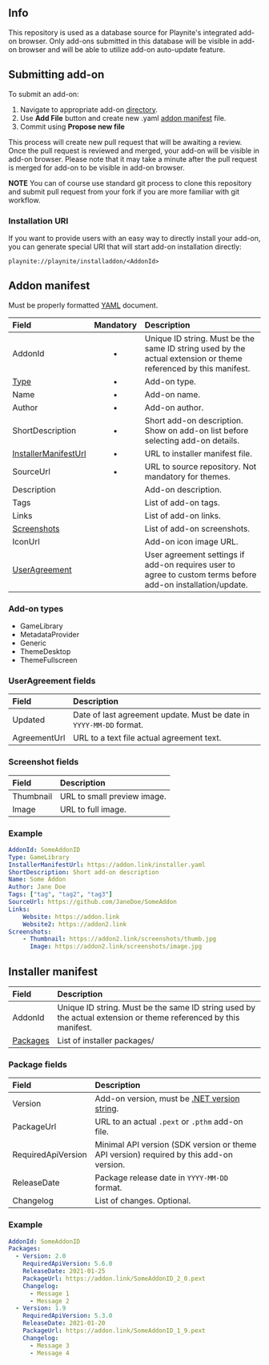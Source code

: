 Info
---------------------

This repository is used as a database source for Playnite's integrated add-on browser. Only add-ons submitted in this database will be visible in add-on browser and will be able to utilize add-on auto-update feature.

Submitting add-on
---------------------

To submit an add-on:
1) Navigate to appropriate add-on [directory](https://github.com/JosefNemec/PlayniteAddonDatabase/tree/master/addons).
2) Use **Add File** button and create new .yaml [addon manifest](#Addon-manifest) file.
3) Commit using **Propose new file**

This process will create new pull request that will be awaiting a review. Once the pull request is reviewed and merged, your add-on will be visible in add-on browser. Please note that it may take a minute after the pull request is merged for add-on to be visible in add-on browser.

**NOTE** You can of course use standard git process to clone this repository and submit pull request from your fork if you are more familiar with git workflow.

### Installation URI

If you want to provide users with an easy way to directly install your add-on, you can generate special URI that will start add-on installation directly:

`playnite://playnite/installaddon/<AddonId>`

Addon manifest
---------------------

Must be properly formatted [YAML](https://en.wikipedia.org/wiki/YAML) document.

| Field | Mandatory | Description |
| :--- | :---: | :--- |
| AddonId | • | Unique ID string. Must be the same ID string used by the actual extension or theme referenced by this manifest. |
| [Type](#Add-on-types) | • | Add-on type. |
| Name | • | Add-on name. |
| Author | • | Add-on author. |
| ShortDescription | • | Short add-on description. Show on add-on list before selecting add-on details. |
| [InstallerManifestUrl](#Installer-manifest) | • | URL to installer manifest file. |
| SourceUrl | • | URL to source repository. Not mandatory for themes. |
| Description || Add-on description. |
| Tags || List of add-on tags. |
| Links || List of add-on links.  |
| [Screenshots](#Screenshot-fields) || List of add-on screenshots. |
| IconUrl || Add-on icon image URL. |
| [UserAgreement](#UserAgreement-fields) || User agreement settings if add-on requires user to agree to custom terms before add-on installation/update. |

### Add-on types

* GameLibrary
* MetadataProvider
* Generic
* ThemeDesktop
* ThemeFullscreen

### UserAgreement fields

| Field | Description |
| :--- | :--- |
| Updated | Date of last agreement update. Must be date in `YYYY-MM-DD` format. |
| AgreementUrl | URL to a text file actual agreement text. |

### Screenshot fields

| Field | Description |
| :--- | :--- |
| Thumbnail | URL to small preview image. |
| Image | URL to full image. |

### Example

```yaml
AddonId: SomeAddonID
Type: GameLibrary
InstallerManifestUrl: https://addon.link/installer.yaml
ShortDescription: Short add-on description
Name: Some Addon
Author: Jane Doe
Tags: ["tag", "tag2", "tag3"]
SourceUrl: https://github.com/JaneDoe/SomeAddon
Links:
    Website: https://addon.link
    Website2: https://addon2.link
Screenshots:
    - Thumbnail: https://addon2.link/screenshots/thumb.jpg
      Image: https://addon2.link/screenshots/image.jpg
```

Installer manifest
---------------------

| Field | Description |
| :--- | :--- |
| AddonId | Unique ID string. Must be the same ID string used by the actual extension or theme referenced by this manifest. |
| [Packages](#Package-fields) | List of installer packages/ |

### Package fields

| Field | Description |
| :--- | :--- |
| Version | Add-on version, must be [.NET version string](https://docs.microsoft.com/en-us/dotnet/api/system.version). |
| PackageUrl | URL to an actual `.pext` or `.pthm` add-on file. |
| RequiredApiVersion | Minimal API version (SDK version or theme API version) required by this add-on version. |
| ReleaseDate | Package release date in `YYYY-MM-DD` format. |
| Changelog | List of changes. Optional. |

### Example

```yaml
AddonId: SomeAddonID
Packages:
  - Version: 2.0
    RequiredApiVersion: 5.6.0
    ReleaseDate: 2021-01-25
    PackageUrl: https://addon.link/SomeAddonID_2_0.pext
    Changelog:
      - Message 1
      - Message 2
  - Version: 1.9
    RequiredApiVersion: 5.3.0
    ReleaseDate: 2021-01-20
    PackageUrl: https://addon.link/SomeAddonID_1_9.pext
    Changelog:
      - Message 3
      - Message 4
```